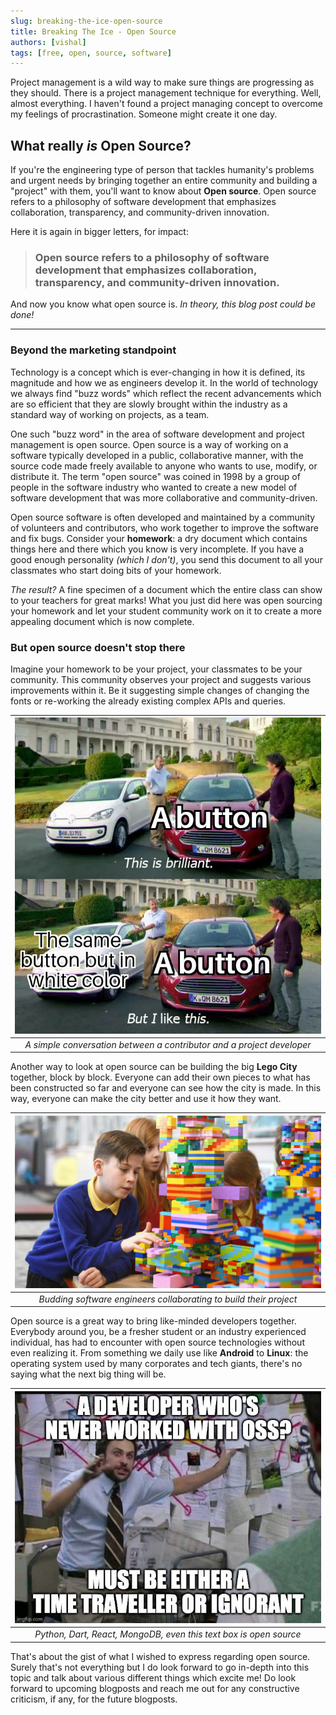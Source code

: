 ```yaml
---
slug: breaking-the-ice-open-source
title: Breaking The Ice - Open Source
authors: [vishal]
tags: [free, open, source, software]
---
```


Project management is a wild way to make sure things are progressing as they should. There is a project management technique for everything. Well, almost everything. I haven't found a project managing concept to overcome my feelings of procrastination. Someone might create it one day.

## What really _is_ Open Source?

If you're the engineering type of person that tackles humanity's problems and urgent needs by bringing together an entire community and building a "project" with them, you'll want to know about **Open source**. Open source refers to a philosophy of software development that emphasizes collaboration, transparency, and community-driven innovation. 

Here it is again in bigger letters, for impact:

> ### Open source refers to a philosophy of software development that emphasizes collaboration, transparency, and community-driven innovation.

And now you know what open source is. _In theory, this blog post could be done!_

---

### Beyond the marketing standpoint

Technology is a concept which is ever-changing in how it is defined, its magnitude and how we as engineers develop it. In the world of technology we always find "buzz words" which reflect the recent advancements which are so efficient that they are slowly brought within the industry as a standard way of working on projects, as a team.

One such "buzz word" in the area of software development and project management is open source. Open source is a way of working on a software typically developed in a public, collaborative manner, with the source code made freely available to anyone who wants to use, modify, or distribute it. The term "open source" was coined in 1998 by a group of people in the software industry who wanted to create a new model of software development that was more collaborative and community-driven.

Open source software is often developed and maintained by a community of volunteers and contributors, who work together to improve the software and fix bugs. Consider your **homework**: a dry document which contains things here and there which you know is very incomplete. If you have a good enough personality _(which I don't)_, you send this document to all your classmates who start doing bits of your homework.

_The result?_ A fine specimen of a document which the entire class can show to your teachers for great marks! What you just did here was open sourcing your homework and let your student community work on it to create a more appealing document which is now complete.

### But open source doesn't stop there

Imagine your homework to be your project, your classmates to be your community. This community observes your project and suggests various improvements within it. Be it suggesting simple changes of changing the fonts or re-working the already existing complex APIs and queries.

| ![Example of suggestions](meme.jpg) |
|:--:|
| *A simple conversation between a contributor and a project developer* |

Another way to look at open source can be building the big **Lego City** together, block by block. Everyone can add their own pieces to what has been constructed so far and everyone can see how the city is made. In this way, everyone can make the city better and use it how they want.

| ![Software Engineers](budding.jpg) |
|:--:|
| *Budding software engineers collaborating to build their project* |

Open source is a great way to bring like-minded developers together. Everybody around you, be a fresher student or an industry experienced individual, has had to encounter with open source technologies without even realizing it. From something we daily use like **Android** to **Linux**: the operating system used by many corporates and tech giants, there's no saying what the next big thing will be.

| ![Open Source](open.jpg) |
|:--:|
| *Python, Dart, React, MongoDB, even this text box is open source* |

That's about the gist of what I wished to express regarding open source. Surely that's not everything but I do look forward to go in-depth into this topic and talk about various different things which excite me! Do look forward to upcoming blogposts and reach me out for any constructive criticism, if any, for the future blogposts.